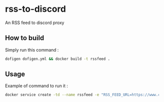 # rss-to-discord
An RSS feed to discord proxy

## How to build

Simply run this command : 
```bash
dofigen dofigen.yml && docker build -t rssfeed .
```

## Usage

Example of command to run it : 
```bash
docker service create -td --name rssfeed -e "RSS_FEED_URL=https://www.codeur.com/projects" -e "DISCORD_WEBHOOK_URL=https://discord.com/api/webhooks/xxxxxxxxxxxxxx/xxxxxxxxxxxxxxxxxxxxxxxxxx" -e "MESSAGE_TEMPLATE={title} {link}\n {description}" -e "ARRAY_TAG=item" rssfeed
```
